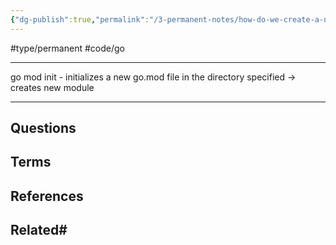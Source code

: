```yaml
---
{"dg-publish":true,"permalink":"/3-permanent-notes/how-do-we-create-a-new-go-project/"}
---
```


#type/permanent #code/go 

---
go mod init - initializes a new go.mod file in the directory specified -> creates new module
 
---
## Questions
## Terms

## References

## Related# 
